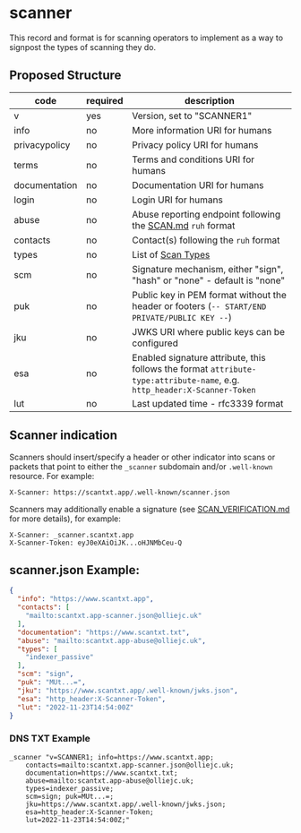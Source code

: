 # scanner

This record and format is for scanning operators to implement as a way to signpost the types of scanning they do.

## Proposed Structure

|code|required|description|
|-|-|-|
|v|yes|Version, set to "SCANNER1"|
|info|no|More information URI for humans|
|privacypolicy|no|Privacy policy URI for humans|
|terms|no|Terms and conditions URI for humans|
|documentation|no|Documentation URI for humans|
|login|no|Login URI for humans|
|abuse|no|Abuse reporting endpoint following the [SCAN.md](SCAN.md) `ruh` format|
|contacts|no|Contact(s) following the `ruh` format|
|types|no|List of [Scan Types](TYPES.md)|
|scm|no|Signature mechanism, either "sign", "hash" or "none" - default is "none"|
|puk|no|Public key in PEM format without the header or footers (`-- START/END PRIVATE/PUBLIC KEY --`)|
|jku|no|JWKS URI where public keys can be configured|
|esa|no|Enabled signature attribute, this follows the format `attribute-type:attribute-name`, e.g. `http_header:X-Scanner-Token`|
|lut|no|Last updated time - rfc3339 format|

## Scanner indication

Scanners should insert/specify a header or other indicator into scans or packets that point to either the `_scanner` subdomain and/or `.well-known` resource.
For example:
```
X-Scanner: https://scantxt.app/.well-known/scanner.json
```

Scanners may additionally enable a signature (see [SCAN_VERIFICATION.md](SCAN_VERIFICATION.md) for more details), for example:
```
X-Scanner: _scanner.scantxt.app
X-Scanner-Token: eyJ0eXAiOiJK...oHJNMbCeu-Q
```

## scanner.json Example:

``` json
{
  "info": "https://www.scantxt.app",
  "contacts": [
    "mailto:scantxt.app-scanner.json@olliejc.uk"
  ],
  "documentation": "https://www.scantxt.txt",
  "abuse": "mailto:scantxt.app-abuse@olliejc.uk",
  "types": [
    "indexer_passive"
  ],
  "scm": "sign",
  "puk": "MUt...=",
  "jku": "https://www.scantxt.app/.well-known/jwks.json",
  "esa": "http_header:X-Scanner-Token",
  "lut": "2022-11-23T14:54:00Z"
}
```

### DNS TXT Example

```
_scanner "v=SCANNER1; info=https://www.scantxt.app; 
    contacts=mailto:scantxt.app-scanner.json@olliejc.uk;
    documentation=https://www.scantxt.txt;
    abuse=mailto:scantxt.app-abuse@olliejc.uk;
    types=indexer_passive;
    scm=sign; puk=MUt...=;
    jku=https://www.scantxt.app/.well-known/jwks.json;
    esa=http_header:X-Scanner-Token;
    lut=2022-11-23T14:54:00Z;"
```
